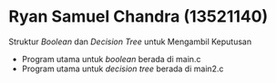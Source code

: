 # Ryan Samuel Chandra (13521140)
Struktur _Boolean_ dan _Decision Tree_ untuk Mengambil Keputusan

- Program utama untuk _boolean_ berada di main.c
- Program utama untuk _decision tree_ berada di main2.c
